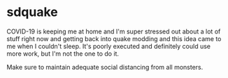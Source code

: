 # sdquake

COVID-19 is keeping me at home and I'm super stressed out about a lot of stuff right now and getting back into quake modding and this idea came to me when I couldn't sleep. It's poorly executed and definitely could use more work, but I'm not the one to do it.

Make sure to maintain adequate social distancing from all monsters.
